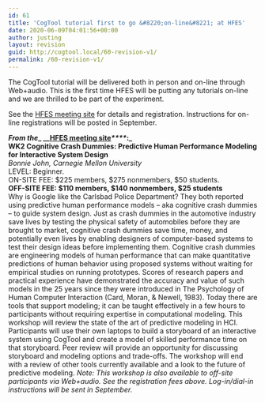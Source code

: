 ```yaml
---
id: 61
title: 'CogTool tutorial first to go &#8220;on-line&#8221; at HFES'
date: 2020-06-09T04:01:56+00:00
author: justing
layout: revision
guid: http://cogtool.local/60-revision-v1/
permalink: /60-revision-v1/
---
```

<p class="has-drop-cap">
  The CogTool tutorial will be delivered both in person and on-line through Web+audio. This is the first time HFES will be putting any tutorials on-line and we are thrilled to be part of the experiment.
</p>

See the&nbsp;<a href="http://web.archive.org/web/20100822015043/http://www.hfes.org/web/HFESMeetings/09annualmeeting.html" target="_blank" rel="noreferrer noopener">HFES meeting site</a>&nbsp;for details and registration. Instructions for on-line registrations will be posted in September.

**_From the__&nbsp;__<a href="http://web.archive.org/web/20100822015043/http://www.hfes.org/web/HFESMeetings/09annualmeeting.html" target="_blank" rel="noreferrer noopener">HFES meeting site</a>_****_:_  
WK2 Cognitive Crash Dummies: Predictive Human Performance Modeling for Interactive System Design**&nbsp;  
_Bonnie John, Carnegie Mellon University_&nbsp;  
LEVEL: Beginner.&nbsp;  
ON-SITE FEE: $225 members, $275 nonmembers, $50 students.&nbsp;  
**OFF-SITE FEE: $110 members, $140 nonmembers, $25 students**&nbsp;  
Why is Google like the Carlsbad Police Department? They both reported using predictive human performance models &#8211; aka cognitive crash dummies – to guide system design. Just as crash dummies in the automotive industry save lives by testing the physical safety of automobiles before they are brought to market, cognitive crash dummies save time, money, and potentially even lives by enabling designers of computer-based systems to test their design ideas before implementing them. Cognitive crash dummies are engineering models of human performance that can make quantitative predictions of human behavior using proposed systems without waiting for empirical studies on running prototypes. Scores of research papers and practical experience have demonstrated the accuracy and value of such models in the 25 years since they were introduced in The Psychology of Human Computer Interaction (Card, Moran, & Newell, 1983). Today there are tools that support modeling; it can be taught effectively in a few hours to participants without requiring expertise in computational modeling. This workshop will review the state of the art of predictive modeling in HCI. Participants will use their own laptops to build a storyboard of an interactive system using CogTool and create a model of skilled performance time on that storyboard. Peer review will provide an opportunity for discussing storyboard and modeling options and trade-offs. The workshop will end with a review of other tools currently available and a look to the future of predictive modeling.&nbsp;_Note: This workshop is also available to off-site participants via Web+audio. See the registration fees above. Log-in/dial-in instructions will be sent in September._